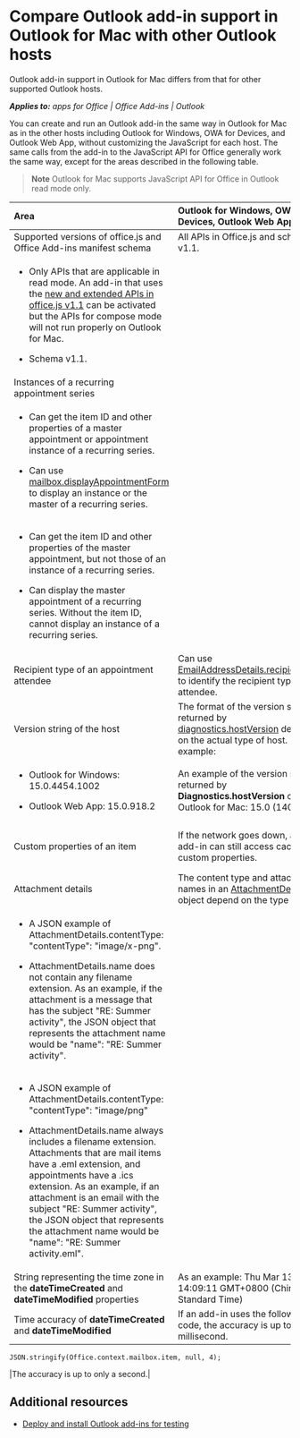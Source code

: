
# Compare Outlook add-in support in Outlook for Mac with other Outlook hosts
Outlook add-in support in Outlook for Mac differs from that for other supported Outlook hosts.

 _**Applies to:** apps for Office | Office Add-ins | Outlook_

You can create and run an Outlook add-in the same way in Outlook for Mac as in the other hosts including Outlook for Windows, OWA for Devices, and Outlook Web App, without customizing the JavaScript for each host. The same calls from the add-in to the JavaScript API for Office generally work the same way, except for the areas described in the following table.

 >**Note**  Outlook for Mac supports JavaScript API for Office in Outlook read mode only.



|**Area**|**Outlook for Windows, OWA for Devices, Outlook Web App**|**Outlook for Mac**|
|:-----|:-----|:-----|
|Supported versions of office.js and Office Add-ins manifest schema|All APIs in Office.js and schema v1.1.|
<ul xmlns:xlink="http://www.w3.org/1999/xlink" xmlns:mtps="http://msdn2.microsoft.com/mtps" xmlns:mshelp="http://msdn.microsoft.com/mshelp" xmlns:ddue="http://ddue.schemas.microsoft.com/authoring/2003/5" xmlns:msxsl="urn:schemas-microsoft-com:xslt"><li><p>Only APIs that are applicable in read mode. An add-in that uses the <a href="http://msdn.microsoft.com/library/72915b13-720f-4dc5-b5d1-4676e2a536ba(Office.15).aspx#mod_off15_WhatsNewMailApps_NewJSAPI" target="_blank">new and extended APIs in office.js v1.1</a> can be activated but the APIs for compose mode will not run properly on Outlook for Mac. </p></li><li><p>Schema v1.1.</p></li></ul>|
|Instances of a recurring appointment series|
<ul xmlns:xlink="http://www.w3.org/1999/xlink" xmlns:mtps="http://msdn2.microsoft.com/mtps" xmlns:mshelp="http://msdn.microsoft.com/mshelp" xmlns:ddue="http://ddue.schemas.microsoft.com/authoring/2003/5" xmlns:msxsl="urn:schemas-microsoft-com:xslt"><li><p>Can get the item ID and other properties of a master appointment or appointment instance of a recurring series. </p></li><li><p>Can use <a href="https://dev.outlook.com/reference/add-ins/Office.context.mailbox.html(Office.15).aspx#displayAppointmentForm" target="_blank">mailbox.displayAppointmentForm</a> to display an instance or the master of a recurring series.</p></li></ul>|
<ul xmlns:xlink="http://www.w3.org/1999/xlink" xmlns:mtps="http://msdn2.microsoft.com/mtps" xmlns:mshelp="http://msdn.microsoft.com/mshelp" xmlns:ddue="http://ddue.schemas.microsoft.com/authoring/2003/5" xmlns:msxsl="urn:schemas-microsoft-com:xslt"><li><p>Can get the item ID and other properties of the master appointment, but not those of an instance of a recurring series.</p></li><li><p>Can display the master appointment of a recurring series. Without the item ID, cannot display an instance of a recurring series.</p></li></ul>|
|Recipient type of an appointment attendee|Can use [EmailAddressDetails.recipientType](https://dev.outlook.com/reference/add-ins/simple-types.html%28Office.15%29.md) to identify the recipient type of an attendee.|**EmailAddressDetails.recipientType** returns **undefined** for appointment attendees.|
|Version string of the host |The format of the version string returned by [diagnostics.hostVersion](https://dev.outlook.com/reference/add-ins/Office.context.mailbox.diagnostics.html%28Office.15%29.md) depends on the actual type of host. For example:
<ul xmlns:xlink="http://www.w3.org/1999/xlink" xmlns:mtps="http://msdn2.microsoft.com/mtps" xmlns:mshelp="http://msdn.microsoft.com/mshelp" xmlns:ddue="http://ddue.schemas.microsoft.com/authoring/2003/5" xmlns:msxsl="urn:schemas-microsoft-com:xslt"><li><p>Outlook for Windows: 15.0.4454.1002</p></li><li><p>Outlook Web App: 15.0.918.2</p></li></ul>|An example of the version string returned by  **Diagnostics.hostVersion** on Outlook for Mac: 15.0 (140325)|
|Custom properties of an item|If the network goes down, an add-in can still access cached custom properties.|Because Outlook for Mac does not cache custom properties, if the network goes down, add-ins would not be able to access them.|
|Attachment details|The content type and attachment names in an [AttachmentDetails](https://dev.outlook.com/reference/add-ins/simple-types.mdl.aspx#AttachmentDetails) object depend on the type of host:
<ul xmlns:xlink="http://www.w3.org/1999/xlink" xmlns:mtps="http://msdn2.microsoft.com/mtps" xmlns:mshelp="http://msdn.microsoft.com/mshelp" xmlns:ddue="http://ddue.schemas.microsoft.com/authoring/2003/5" xmlns:msxsl="urn:schemas-microsoft-com:xslt"><li><p>A JSON example of <span class="keyword">AttachmentDetails.contentType</span>: <span class="keyword">"contentType": "image/x-png"</span>. </p></li><li><p><span class="keyword">AttachmentDetails.name</span> does not contain any filename extension. As an example, if the attachment is a message that has the subject "RE: Summer activity", the JSON object that represents the attachment name would be <span class="keyword">"name": "RE: Summer activity"</span>.</p></li></ul>|
<ul xmlns:xlink="http://www.w3.org/1999/xlink" xmlns:mtps="http://msdn2.microsoft.com/mtps" xmlns:mshelp="http://msdn.microsoft.com/mshelp" xmlns:ddue="http://ddue.schemas.microsoft.com/authoring/2003/5" xmlns:msxsl="urn:schemas-microsoft-com:xslt"><li><p>A JSON example of <span class="keyword">AttachmentDetails.contentType</span>: <span class="keyword">"contentType": "image/png"</span></p></li><li><p><span class="keyword">AttachmentDetails.name</span> always includes a filename extension. Attachments that are mail items have a .eml extension, and appointments have a .ics extension. As an example, if an attachment is an email with the subject "RE: Summer activity", the JSON object that represents the attachment name would be <span class="keyword">"name": "RE: Summer activity.eml"</span>.</p></li></ul>|
|String representing the time zone in the  **dateTimeCreated** and **dateTimeModified** properties|As an example: Thu Mar 13 2014 14:09:11 GMT+0800 (China Standard Time)|As an example: Thu Mar 13 2014 14:09:11 GMT+0800 (CST)|
|Time accuracy of  **dateTimeCreated** and **dateTimeModified**|If an add-in uses the following code, the accuracy is up to a millisecond.
```
JSON.stringify(Office.context.mailbox.item, null, 4);

```

|The accuracy is up to only a second.|

## Additional resources
<a name="mod_off15_CompareMac_AdditionalRsc"> </a>


- [Deploy and install Outlook add-ins for testing](../outlook/testing/testing-and-tips.md)
    
